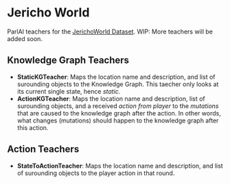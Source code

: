 # Jericho World
ParlAI teachers for the [JerichoWorld Dataset](https://github.com/JerichoWorld/JerichoWorld).
WIP: More teachers will be added soon.

## Knowledge Graph Teachers
* **StaticKGTeacher**: Maps the location name and description, and list of surounding objects to the Knowledge Graph. This taecher only looks at its current single state, hence *static*.
* **ActionKGTeacher**: Maps the location name and description, list of surounding objects, and a received *action from player* to the *mutations* that are caused to the knowledge graph after the action. In other words, what changes (mutations) should happen to the knowledge graph after this action.

## Action Teachers

* **StateToActionTeacher**: Maps the location name and description, and list of surounding objects to the player action in that round.